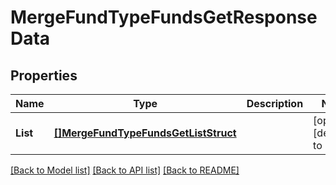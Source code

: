 # MergeFundTypeFundsGetResponseData

## Properties
Name | Type | Description | Notes
------------ | ------------- | ------------- | -------------
**List** | [**[]MergeFundTypeFundsGetListStruct**](MergeFundTypeFundsGetListStruct.md) |  | [optional] [default to null]

[[Back to Model list]](../README.md#documentation-for-models) [[Back to API list]](../README.md#documentation-for-api-endpoints) [[Back to README]](../README.md)


